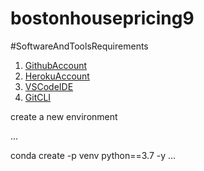 # bostonhousepricing9

#SoftwareAndToolsRequirements

1. [GithubAccount](https://github.com)
2. [HerokuAccount](https://heroku.com)
3. [VSCodeIDE](https://code.visualstudio.com/)
4. [GitCLI](https://git-scm.com/docs/gitcli)

create a new environment

...

conda create -p venv python==3.7 -y
...